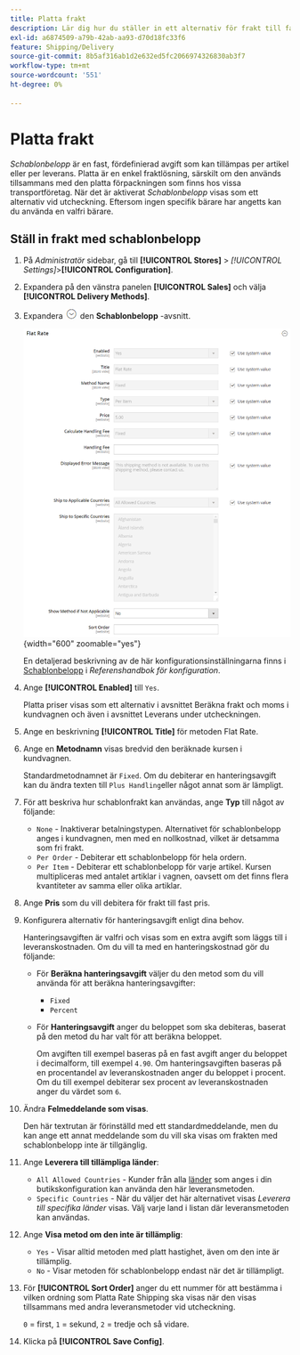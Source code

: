 ```yaml
---
title: Platta frakt
description: Lär dig hur du ställer in ett alternativ för frakt till fast pris för din butik.
exl-id: a6874509-a79b-42ab-aa93-d70d18fc33f6
feature: Shipping/Delivery
source-git-commit: 8b5af316ab1d2e632ed5fc2066974326830ab3f7
workflow-type: tm+mt
source-wordcount: '551'
ht-degree: 0%

---
```


# Platta frakt

_Schablonbelopp_ är en fast, fördefinierad avgift som kan tillämpas per artikel eller per leverans. Platta är en enkel fraktlösning, särskilt om den används tillsammans med den platta förpackningen som finns hos vissa transportföretag. När det är aktiverat _Schablonbelopp_ visas som ett alternativ vid utcheckning. Eftersom ingen specifik bärare har angetts kan du använda en valfri bärare.

## Ställ in frakt med schablonbelopp

1. På _Administratör_ sidebar, gå till **[!UICONTROL Stores]** > _[!UICONTROL Settings]_>**[!UICONTROL Configuration]**.

1. Expandera på den vänstra panelen **[!UICONTROL Sales]** och välja **[!UICONTROL Delivery Methods]**.

1. Expandera ![Expansionsväljare](../assets/icon-display-expand.png) den **Schablonbelopp** -avsnitt.

   ![Schablonbelopp](../configuration-reference/sales/assets/delivery-methods-flat-rate.png){width="600" zoomable="yes"}

   En detaljerad beskrivning av de här konfigurationsinställningarna finns i [Schablonbelopp](../configuration-reference/sales/delivery-methods.md#flat-rate) i _Referenshandbok för konfiguration_.

1. Ange **[!UICONTROL Enabled]** till `Yes`.

   Platta priser visas som ett alternativ i avsnittet Beräkna frakt och moms i kundvagnen och även i avsnittet Leverans under utcheckningen.

1. Ange en beskrivning **[!UICONTROL Title]** för metoden Flat Rate.

1. Ange en **Metodnamn** visas bredvid den beräknade kursen i kundvagnen.

   Standardmetodnamnet är `Fixed`. Om du debiterar en hanteringsavgift kan du ändra texten till `Plus Handling`eller något annat som är lämpligt.

1. För att beskriva hur schablonfrakt kan användas, ange **Typ** till något av följande:

   - `None` - Inaktiverar betalningstypen. Alternativet för schablonbelopp anges i kundvagnen, men med en nollkostnad, vilket är detsamma som fri frakt.
   - `Per Order` - Debiterar ett schablonbelopp för hela ordern.
   - `Per Item` - Debiterar ett schablonbelopp för varje artikel. Kursen multipliceras med antalet artiklar i vagnen, oavsett om det finns flera kvantiteter av samma eller olika artiklar.

1. Ange **Pris** som du vill debitera för frakt till fast pris.

1. Konfigurera alternativ för hanteringsavgift enligt dina behov.

   Hanteringsavgiften är valfri och visas som en extra avgift som läggs till i leveranskostnaden. Om du vill ta med en hanteringskostnad gör du följande:

   - För **Beräkna hanteringsavgift** väljer du den metod som du vill använda för att beräkna hanteringsavgifter:

      - `Fixed`
      - `Percent`

   - För **Hanteringsavgift** anger du beloppet som ska debiteras, baserat på den metod du har valt för att beräkna beloppet.

     Om avgiften till exempel baseras på en fast avgift anger du beloppet i decimalform, till exempel `4.90`. Om hanteringsavgiften baseras på en procentandel av leveranskostnaden anger du beloppet i procent. Om du till exempel debiterar sex procent av leveranskostnaden anger du värdet som `6`.

1. Ändra **Felmeddelande som visas**.

   Den här textrutan är förinställd med ett standardmeddelande, men du kan ange ett annat meddelande som du vill ska visas om frakten med schablonbelopp inte är tillgänglig.

1. Ange **Leverera till tillämpliga länder**:

   - `All Allowed Countries` - Kunder från alla [länder](../getting-started/store-details.md#country-options) som anges i din butikskonfiguration kan använda den här leveransmetoden.
   - `Specific Countries` - När du väljer det här alternativet visas _Leverera till specifika länder_ visas. Välj varje land i listan där leveransmetoden kan användas.

1. Ange **Visa metod om den inte är tillämplig**:

   - `Yes` - Visar alltid metoden med platt hastighet, även om den inte är tillämplig.
   - `No` - Visar metoden för schablonbelopp endast när det är tillämpligt.

1. För **[!UICONTROL Sort Order]** anger du ett nummer för att bestämma i vilken ordning som Platta Rate Shipping ska visas när den visas tillsammans med andra leveransmetoder vid utcheckning.

   `0` = first, `1` = sekund, `2` = tredje och så vidare.

1. Klicka på **[!UICONTROL Save Config]**.
